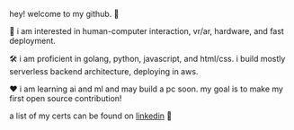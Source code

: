 hey! welcome to my github. 👋

🧠 i am interested in human-computer interaction, vr/ar, hardware, and fast deployment.  

🛠 i am proficient in golang, python, javascript, and html/css. i build mostly serverless backend architecture, deploying in aws. 

❤ i am learning ai and ml and may build a pc soon. my goal is to make my first open source contribution!

a list of my certs can be found on [linkedin](https://www.linkedin.com/in/esmith20/) 🤝

<!---
erayreray/erayreray is a ✨ special ✨ repository because its `README.md` (this file) appears on your GitHub profile.
You can click the Preview link to take a look at your changes.
--->
